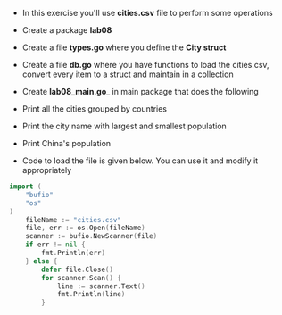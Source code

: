 * In this exercise you'll use __cities.csv__ file to perform some operations
* Create a package __lab08__
* Create a file __types.go__ where you define the __City struct__
* Create a file __db.go__ where you have functions to load the cities.csv, convert every item to a struct and maintain in a collection
* Create __lab08_main.go___ in main package that does the following

* Print all the cities grouped by countries
* Print the city name with largest and smallest population
* Print China's population

* Code to load the file is given below. You can use it and modify it appropriately 

```go
import (
	"bufio"
	"os"
)
	fileName := "cities.csv"
	file, err := os.Open(fileName)
	scanner := bufio.NewScanner(file)
	if err != nil {
		fmt.Println(err)
	} else {
		defer file.Close()
		for scanner.Scan() {
			line := scanner.Text()
			fmt.Println(line)
		}
``` 